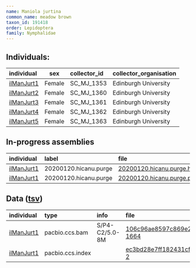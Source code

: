 ```yaml
---
name: Maniola jurtina
common_name: meadow brown
taxon_id: 191418
order: Lepidoptera
family: Nymphalidae
---
```


## Individuals:

| individual | sex | collector_id | collector_organisation |
| :--------- | :-: | :----------- | :--------------------- |
| [ilManJurt1](ilManJurt1.md) | Female | SC_MJ_1353 | Edinburgh University |
| [ilManJurt2](ilManJurt2.md) | Female | SC_MJ_1360 | Edinburgh University |
| [ilManJurt3](ilManJurt3.md) | Female | SC_MJ_1361 | Edinburgh University |
| [ilManJurt4](ilManJurt4.md) | Female | SC_MJ_1362 | Edinburgh University |
| [ilManJurt5](ilManJurt5.md) | Female | SC_MJ_1363 | Edinburgh University |

## In-progress assemblies

| individual | label | file |
| :--------- | :---- | :--- |
| [ilManJurt1](ilManJurt1.md) | 20200120.hicanu.purge | [20200120.hicanu.purge.htig.fasta.gz](https://darwin.cog.sanger.ac.uk/insects/Maniola_jurtina/ilManJurt1/assemblies/working/20200120.hicanu.purge/20200120.hicanu.purge.htig.fasta.gz) |
| [ilManJurt1](ilManJurt1.md) | 20200120.hicanu.purge | [20200120.hicanu.purge.prim.fasta.gz](https://darwin.cog.sanger.ac.uk/insects/Maniola_jurtina/ilManJurt1/assemblies/working/20200120.hicanu.purge/20200120.hicanu.purge.prim.fasta.gz) |

## Data ([tsv](Maniola_jurtina_data.tsv))

| individual | type | info | file |
| :--------- | :--- | :--- | :--- |
| [ilManJurt1](ilManJurt1.md) | pacbio.ccs.bam | S/P4-C2/5.0-8M | [106c96ae8597c869e2fbd0f0a7c4da3a-1664](https://darwin.cog.sanger.ac.uk/insects/Maniola_jurtina/ilManJurt1/genomic_data/pacbio/m64089_191221_161251.ccs.bam) |
| [ilManJurt1](ilManJurt1.md) | pacbio.ccs.index |  | [ec3bd28e7ff182431cf0be2a7f7f4394-2](https://darwin.cog.sanger.ac.uk/insects/Maniola_jurtina/ilManJurt1/genomic_data/pacbio/m64089_191221_161251.ccs.bam.pbi) |
